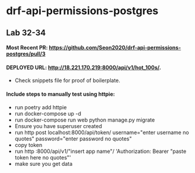 # drf-api-permissions-postgres
## Lab 32-34
#### Most Recent PR: https://github.com/Seon2020/drf-api-permissions-postgres/pull/3
#### DEPLOYED URL: http://18.221.170.219:8000/api/v1/hot_100s/. 



- Check snippets file for proof of boilerplate.

#### Include steps to manually test using httpie:
- run poetry add httpie
- run docker-compose up -d
- run docker-compose run web python manage.py migrate 
- Ensure you have superuser created 
- run http post localhost:8000/api/token/ username="enter username no quotes" password="enter password no quotes" 
- copy token 
- run http :8000/api/v1/"insert app name"/ 'Authorization: Bearer "paste token here no quotes"' 
- make sure you get data
